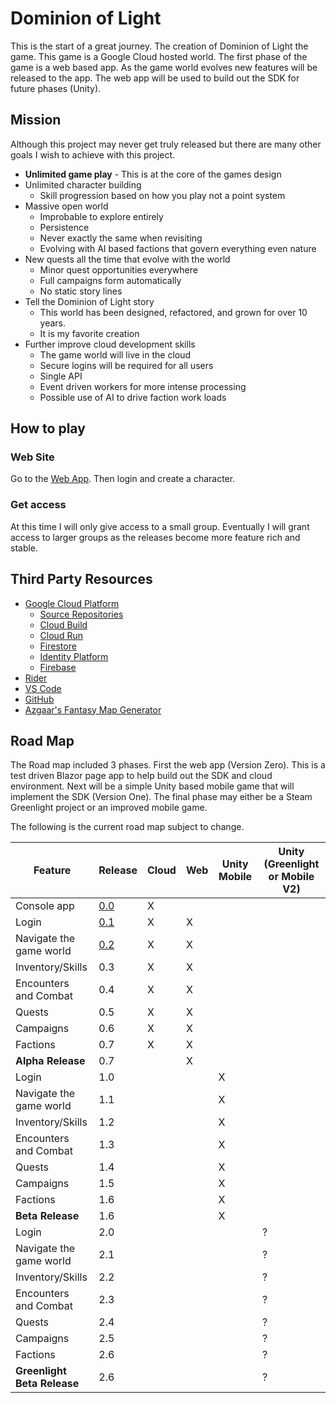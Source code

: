 # Dominion of Light

This is the start of a great journey. The creation of Dominion of Light the game.
This game is a Google Cloud hosted world. The first phase of the game is a web based app.
As the game world evolves new features will be released to the app.
The web app will be used to build out the SDK for future phases (Unity).

## Mission

Although this project may never get truly released but there are many other goals I wish to achieve
with this project.

- **Unlimited game play** - This is at the core of the games design
- Unlimited character building
  - Skill progression based on how you play not a point system
- Massive open world
  - Improbable to explore entirely
  - Persistence
  - Never exactly the same when revisiting
  - Evolving with AI based factions that govern everything even nature
- New quests all the time that evolve with the world
  - Minor quest opportunities everywhere
  - Full campaigns form automatically
  - No static story lines
- Tell the Dominion of Light story
  - This world has been designed, refactored, and grown for over 10 years.
  - It is my favorite creation
- Further improve cloud development skills
  - The game world will live in the cloud
  - Secure logins will be required for all users
  - Single API
  - Event driven workers for more intense processing
  - Possible use of AI to drive faction work loads

## How to play

### Web Site

Go to the [Web App](https://blazor-nlx462roma-uc.a.run.app). Then login and create a character.

### Get access

At this time I will only give access to a small group.
Eventually I will grant access to larger groups as the releases become more feature rich and stable.

## Third Party Resources

- [Google Cloud Platform](https://cloud.google.com/)
  - [Source Repositories](https://source.cloud.google.com/)
  - [Cloud Build](https://cloud.google.com/cloud-build)
  - [Cloud Run](https://cloud.google.com/run)
  - [Firestore](https://cloud.google.com/firestore)
  - [Identity Platform](https://cloud.google.com/identity-platform)
  - [Firebase](https://firebase.google.com/)
- [Rider](https://www.jetbrains.com/rider/)
- [VS Code](https://code.visualstudio.com/)
- [GitHub](https://github.com/)
- [Azgaar's Fantasy Map Generator](https://azgaar.github.io/Fantasy-Map-Generator/)

## Road Map

The Road map included 3 phases.
First the web app (Version Zero). This is a test driven Blazor page app to help build out the SDK and cloud environment.
Next will be a simple Unity based mobile game that will implement the SDK (Version One).
The final phase may either be a Steam Greenlight project or an improved mobile game.

The following is the current road map subject to change.

| Feature                     | Release                     | Cloud | Web | Unity Mobile | Unity (Greenlight or Mobile V2) |
| --------------------------- | --------------------------- | ----- | --- | ------------ | ------------------------------- |
| Console app                 | [0.0](ReleaseNotes/v0-0.md) | X     |     |              |                                 |
| Login                       | [0.1](ReleaseNotes/v0-1.md) | X     | X   |              |                                 |
| Navigate the game world     | [0.2](ReleaseNotes/v0-2.md) | X     | X   |              |                                 |
| Inventory/Skills            | 0.3                         | X     | X   |              |                                 |
| Encounters and Combat       | 0.4                         | X     | X   |              |                                 |
| Quests                      | 0.5                         | X     | X   |              |                                 |
| Campaigns                   | 0.6                         | X     | X   |              |                                 |
| Factions                    | 0.7                         | X     | X   |              |                                 |
| **Alpha Release**           | 0.7                         |       | X   |              |                                 |
| Login                       | 1.0                         |       |     | X            |                                 |
| Navigate the game world     | 1.1                         |       |     | X            |                                 |
| Inventory/Skills            | 1.2                         |       |     | X            |                                 |
| Encounters and Combat       | 1.3                         |       |     | X            |                                 |
| Quests                      | 1.4                         |       |     | X            |                                 |
| Campaigns                   | 1.5                         |       |     | X            |                                 |
| Factions                    | 1.6                         |       |     | X            |                                 |
| **Beta Release**            | 1.6                         |       |     | X            |                                 |
| Login                       | 2.0                         |       |     |              | ?                               |
| Navigate the game world     | 2.1                         |       |     |              | ?                               |
| Inventory/Skills            | 2.2                         |       |     |              | ?                               |
| Encounters and Combat       | 2.3                         |       |     |              | ?                               |
| Quests                      | 2.4                         |       |     |              | ?                               |
| Campaigns                   | 2.5                         |       |     |              | ?                               |
| Factions                    | 2.6                         |       |     |              | ?                               |
| **Greenlight Beta Release** | 2.6                         |       |     |              | ?                               |

